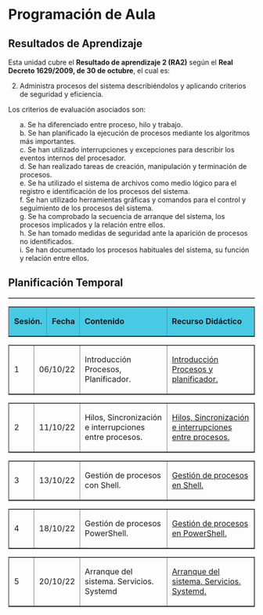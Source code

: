 # Programación de Aula

## Resultados de Aprendizaje

Esta unidad cubre el **Resultado de aprendizaje 2 (RA2)** según el **Real Decreto 1629/2009, de 30 de octubre**, el cual es:

2. Administra procesos del sistema describiéndolos y aplicando criterios de seguridad y eficiencia.

Los criterios de evaluación asociados son:

<style>
ol.criterio {
  list-style-type: none;
}
</style>

<div>
  <ol class="criterio">
    <li>a. Se ha diferenciado entre proceso, hilo y trabajo.</li>
    <li>b. Se han planificado la ejecución de procesos mediante los algoritmos más importantes.</li>
    <li>c. Se han utilizado interrupciones y excepciones para describir los eventos internos del procesador.</li>
    <li>d. Se han realizado tareas de creación, manipulación y terminación de procesos.</li>
    <li>e. Se ha utilizado el sistema de archivos como medio lógico para el registro e identificación de los procesos del sistema.</li>
    <li>f. Se han utilizado herramientas gráficas y comandos para el control y seguimiento de los procesos del sistema.</li>
    <li>g. Se ha comprobado la secuencia de arranque del sistema, los procesos implicados y la relación entre ellos.</li>
    <li>h. Se han tomado medidas de seguridad ante la aparición de procesos no identificados.</li>
    <li>i. Se han documentado los procesos habituales del sistema, su función y relación entre ellos.</li>
  </ol>
</div>

<style>
    .heatMap td { 
      text-align: left;
      padding-left: 10px;
    }
    table caption {
      padding: 10px;
      background: #0077b6;
      border-style: solid;
      border-width: 2px;
      border-color: #060606;
      font-weight: bold;
    }
</style>

## Planificación Temporal

<table border="1" width="100%" class="heatMap">
  <tbody>
    <tr>
      <table border="1" width="100%" class="heatMap">
        <tr>
          <td width="10%" style="background: #48cae4"><p><b>Sesión.</b></p></td>
          <td width="10%" style="background: #48cae4"><p><b>Fecha</b></p></td>
          <td width="35%" style="background: #48cae4"><p><b>Contenido</b></p></td>
          <td width="35%" style="background: #48cae4"><p><b>Recurso Didáctico</b></p></td>
        </tr>
      </table>
    </tr>
    <tr>
      <table border="1" width="100%" class="heatMap">
        <tr>
          <td width="10%">
            <p>
            1
            </p>
          </td>
          <td width="10%">
            <p>
            06/10/22
            </p>
          </td>
          <td width="35%">
            <p>
            Introducción Procesos, Planificador.
            </p>
          </td>
          <td width="35%">
            <p>
            <a href="./031_Planificador.html">Introducción Procesos y planificador.</a>
            </p>
          </td>
        </tr>
      </table>
    </tr>
    <tr>
      <table border="1" width="100%" class="heatMap">
        <tr>
          <td width="10%">
            <p>
            2
            </p>
          </td>
          <td width="10%">
            <p>
            11/10/22
            </p>
          </td>
          <td width="35%">
            <p>
            Hilos, Sincronización e interrupciones entre procesos.
            </p>
          </td>
          <td width="35%">
            <p>
            <a href="./032_Hilos.html">Hilos, Sincronización e interrupciones entre procesos.</a>
            </p>
          </td>
        </tr>
      </table>
    </tr>
    <tr>
      <table border="1" width="100%" class="heatMap">
        <tr>
          <td width="10%">
            <p>
            3
            </p>
          </td>
          <td width="10%">
            <p>
            13/10/22
            </p>
          </td>
          <td width="35%">
            <p>
            Gestión de procesos con Shell.
            </p>
          </td>
          <td width="35%">
            <p>
            <a href="./033_GestionProcesosShell.html">Gestión de procesos en Shell.</a>
            </p>
          </td>
        </tr>
      </table>
    </tr>
    <tr>
      <table border="1" width="100%" class="heatMap">
        <tr>
          <td width="10%">
            <p>
            4
            </p>
          </td>
          <td width="10%">
            <p>
            18/10/22
            </p>
          </td>
          <td width="35%">
            <p>
            Gestión de procesos PowerShell.
            </p>
          </td>
          <td width="35%">
            <p>
            <a href="./034_GestionProcesosPWSH.html">Gestión de procesos en PowerShell.</a>
            </p>
          </td>
        </tr>
      </table>
    </tr>
    <tr>
      <table border="1" width="100%" class="heatMap">
        <tr>
          <td width="10%">
            <p>
            5
            </p>
          </td>
          <td width="10%">
            <p>
            20/10/22
            </p>
          </td>
          <td width="35%">
            <p>
            Arranque del sistema. Servicios. Systemd
            </p>
          </td>
          <td width="35%">
            <p>
            <a href="./035_ArranqueServicios.html">Arranque del sistema. Servicios. Systemd.</a>
            </p>
          </td>
        </tr>
      </table>
    </tr>
<!-- <tr>
      <table border="1" width="100%" class="heatMap">
        <tr>
          <td width="10%">
            <p>
            6
            </p>
          </td>
          <td width="10%">
            <p>
            19/09/22
            </p>
          </td>
          <td width="35%">
            <p>
            Prueba Específica
            </p>
          </td>
          <td width="35%">
            <p>
            <a href="./016_ShellScript_PruebaEspecifica.html">Prueba Específica.</a>
            Prueba Específica.
            </p>
          </td>
        </tr>
      </table>
    </tr>
  </tbody>
</table> -->